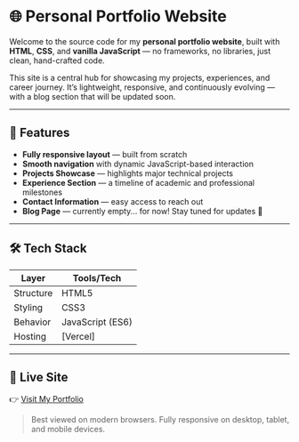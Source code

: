 # 🌐 Personal Portfolio Website

Welcome to the source code for my **personal portfolio website**, built with **HTML**, **CSS**, and **vanilla JavaScript** — no frameworks, no libraries, just clean, hand-crafted code.

This site is a central hub for showcasing my projects, experiences, and career journey. It’s lightweight, responsive, and continuously evolving — with a blog section that will be updated soon.

---

## 🧠 Features

- **Fully responsive layout** — built from scratch
- **Smooth navigation** with dynamic JavaScript-based interaction
- **Projects Showcase** — highlights major technical projects
- **Experience Section** — a timeline of academic and professional milestones
- **Contact Information** — easy access to reach out
- **Blog Page** — currently empty... for now! Stay tuned for updates 👀

---

## 🛠️ Tech Stack

| Layer     | Tools/Tech              |
|-----------|--------------------------|
| Structure | HTML5                   |
| Styling   | CSS3                    |
| Behavior  | JavaScript (ES6)        |
| Hosting   | [Vercel]                |

---

## 🚀 Live Site

👉 [Visit My Portfolio](https://the-jola-amodu.vercel.app/)

> Best viewed on modern browsers. Fully responsive on desktop, tablet, and mobile devices.
